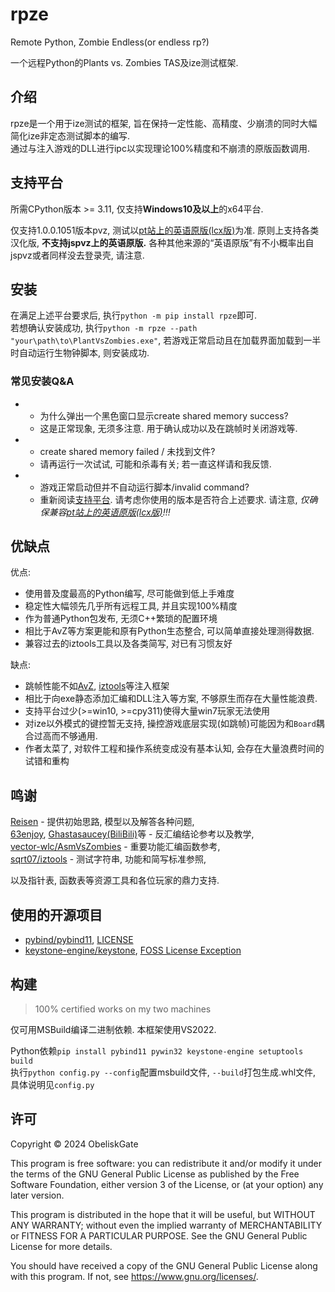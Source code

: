 # rpze

Remote Python, Zombie Endless(or endless rp?)

一个远程Python的Plants vs. Zombies TAS及ize测试框架.

## 介绍

rpze是一个用于ize测试的框架, 旨在保持一定性能、高精度、少崩溃的同时大幅简化ize非定态测试脚本的编写.  
通过与注入游戏的DLL进行ipc以实现理论100%精度和不崩溃的原版函数调用.

## 支持平台
所需CPython版本 >= 3.11, 仅支持**Windows10及以上**的x64平台.

仅支持1.0.0.1051版本pvz, 测试以[pt站上的英语原版(lcx版)](https://pvz.tools/download/)为准. 原则上支持各类汉化版, **不支持jspvz上的英语原版.** 各种其他来源的“英语原版”有不小概率出自jspvz或者同样没去登录壳, 请注意.

## 安装
在满足上述平台要求后, 执行`python -m pip install rpze`即可.  
若想确认安装成功, 执行`python -m rpze --path "your\path\to\PlantVsZombies.exe"`, 若游戏正常启动且在加载界面加载到一半时自动运行生物钟脚本, 则安装成功.
### 常见安装Q&A
- 
    - 为什么弹出一个黑色窗口显示create shared memory success? 
    - 这是正常现象, 无须多注意. 用于确认成功以及在跳帧时关闭游戏等.
-
    - create shared memory failed / 未找到文件?
    - 请再运行一次试试, 可能和杀毒有关; 若一直这样请和我反馈.
-
    - 游戏正常启动但并不自动运行脚本/invalid command?
    - 重新阅读[支持平台](#支持平台). 请考虑你使用的版本是否符合上述要求. 请注意, *仅确保兼容[pt站上的英语原版(lcx版)](https://pvz.tools/download/)!!!*

## 优缺点
优点:
- 使用普及度最高的Python编写, 尽可能做到低上手难度
- 稳定性大幅领先几乎所有远程工具, 并且实现100%精度
- 作为普通Python包发布, 无须C++繁琐的配置环境
- 相比于AvZ等方案更能和原有Python生态整合, 可以简单直接处理测得数据.
- 兼容过去的iztools工具以及各类简写, 对已有习惯友好

缺点:
- 跳帧性能不如[AvZ](https://github.com/vector-wlc/AsmVsZombies), [iztools](https://github.com/sqrt07/iztools)等注入框架
- 相比于向exe静态添加汇编和DLL注入等方案, 不够原生而存在大量性能浪费.
- 支持平台过少(>=win10, >=cpy311)使得大量win7玩家无法使用
- 对ize以外模式的键控暂无支持, 操控游戏底层实现(如跳帧)可能因为和`Board`耦合过高而不够通用.
- 作者太菜了, 对软件工程和操作系统变成没有基本认知, 会存在大量浪费时间的试错和重构

## 鸣谢
[Reisen](https://github.com/alumkal) - 提供初始思路, 模型以及解答各种问题,   
[63enjoy](https://github.com/POP63enjoy), [Ghastasaucey(BiliBili)](https://space.bilibili.com/384775811)等 - 反汇编结论参考以及教学,  
[vector-wlc/AsmVsZombies](https://github.com/vector-wlc/AsmVsZombies) - 重要功能汇编函数参考,  
[sqrt07/iztools](https://github.com/sqrt07/iztools)  -  测试字符串, 功能和简写标准参照,

以及指针表, 函数表等资源工具和各位玩家的鼎力支持.

## 使用的开源项目
- [pybind/pybind11](https://github.com/pybind/pybind11), [LICENSE](https://github.com/pybind/pybind11/blob/master/LICENSE)
- [keystone-engine/keystone](https://github.com/keystone-engine/keystone), [FOSS License Exception](https://github.com/keystone-engine/keystone/blob/master/EXCEPTIONS-CLIENT)

## 构建
> 100% certified works on my two machines

仅可用MSBuild编译二进制依赖. 本框架使用VS2022.

Python依赖`pip install pybind11 pywin32 keystone-engine setuptools build`   
执行`python config.py --config`配置msbuild文件, `--build`打包生成.whl文件, 具体说明见`config.py`

## 许可
Copyright © 2024 ObeliskGate

This program is free software: you can redistribute it and/or modify it under the terms of the GNU General Public License as published by the Free Software Foundation, either version 3 of the License, or (at your option) any later version.

This program is distributed in the hope that it will be useful, but WITHOUT ANY WARRANTY; without even the implied warranty of MERCHANTABILITY or FITNESS FOR A PARTICULAR PURPOSE. See the GNU General Public License for more details.

You should have received a copy of the GNU General Public License along with this program. If not, see https://www.gnu.org/licenses/.